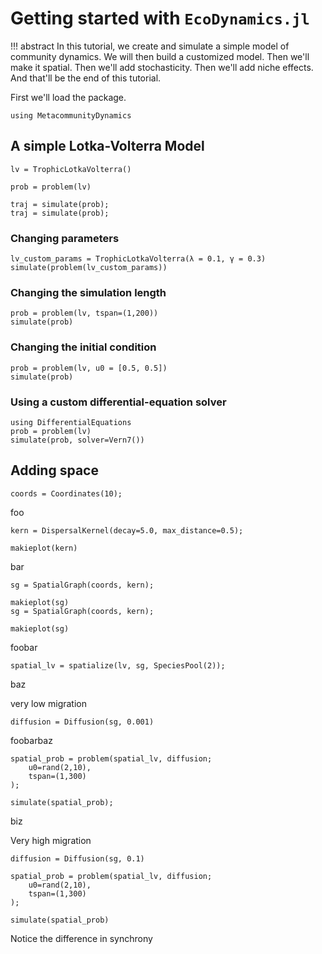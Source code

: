 # Getting started with `EcoDynamics.jl`

!!! abstract
    In this tutorial, we create and simulate a simple model of community
    dynamics. We will then build a customized model. Then we'll make it spatial.
    Then we'll add stochasticity. Then we'll add niche effects. And that'll be
    the end of this tutorial.


First we'll load the package. 

```@example 1
using MetacommunityDynamics
```

## A simple Lotka-Volterra Model

```@example 1
lv = TrophicLotkaVolterra()
```

```@example 1
prob = problem(lv)
```

```@example 1
traj = simulate(prob);
traj = simulate(prob);
```

### Changing parameters

```@example 1
lv_custom_params = TrophicLotkaVolterra(λ = 0.1, γ = 0.3)
simulate(problem(lv_custom_params))
```

### Changing the simulation length

```@example 1
prob = problem(lv, tspan=(1,200))
simulate(prob)
```

### Changing the initial condition

```@example 1
prob = problem(lv, u0 = [0.5, 0.5])
simulate(prob)
```

### Using a custom differential-equation solver


```@example 1
using DifferentialEquations
prob = problem(lv)
simulate(prob, solver=Vern7())
```


## Adding space

```@example 1
coords = Coordinates(10);
```

foo

```@example 1
kern = DispersalKernel(decay=5.0, max_distance=0.5);
```


```@example 1
makieplot(kern)
```

bar

```@example 1
sg = SpatialGraph(coords, kern);
```

```@example 1
makieplot(sg)
sg = SpatialGraph(coords, kern);
```

```@example 1
makieplot(sg)
```


foobar

```@example 1
spatial_lv = spatialize(lv, sg, SpeciesPool(2));
```

baz

very low migration

```@example 1
diffusion = Diffusion(sg, 0.001)
```

foobarbaz

```@example 1
spatial_prob = problem(spatial_lv, diffusion; 
    u0=rand(2,10),
    tspan=(1,300)
);
```

```@example 1
simulate(spatial_prob);
```
biz

Very high migration

```@example 1
diffusion = Diffusion(sg, 0.1)

spatial_prob = problem(spatial_lv, diffusion; 
    u0=rand(2,10),
    tspan=(1,300)
);

simulate(spatial_prob)
```

Notice the difference in synchrony